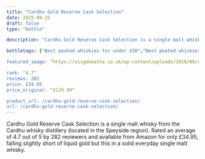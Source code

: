 ```yaml
---
title: "Cardhu Gold Reserve Cask Selection"
date: 2025-09-25
draft: false
type: "bottle"

description: "Cardhu Gold Reserve Cask Selection is a single malt whisky from the Cardhu whisky distillery (located in the Speyside region). Rated an average of 4.7 out of 5 by 282 reviewers and available from Amazon for only £34.95, falling slightly short of liquid gold but this in a solid everyday single malt whisky."

bottletags: ["Best peated whiskies for under £50","Best peated whiskies for under £75","Best Single Malt Whiskies For Under £50","Best Single Malt Whiskies for under £75","Peated whiskies","Single Malt Whiskies","Speyside Whiskies","Spirit Caramel (E150A)","Whiskies containing Spirit Caramel (E150A)", Whiskies of Scotland"]

featured_image: "https://uisgebeatha.co.uk/wp-content/uploads/2019/09/carob.non4_.jpg"

rank: "4.7"
reviews: 282
price: £34.95
price_original: "£129.99"

product_url: /cardhu-gold-reserve-cask-selection/
url: /cardhu-gold-reserve-cask-selection/
---
```


Cardhu Gold Reserve Cask Selection is a single malt whisky <!--more--> from the Cardhu whisky distillery (located in the Speyside region). Rated an average of 4.7 out of 5 by 282 reviewers and available from Amazon for only £34.95, falling slightly short of liquid gold but this in a solid everyday single malt whisky.
